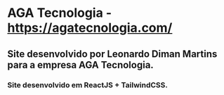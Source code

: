 # AGA Tecnologia - https://agatecnologia.com/

## Site desenvolvido por Leonardo Diman Martins para a empresa AGA Tecnologia.

### Site desenvolvido em ReactJS + TailwindCSS.
